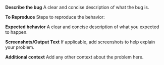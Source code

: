 **Describe the bug**
A clear and concise description of what the bug is.

**To Reproduce**
Steps to reproduce the behavior:


**Expected behavior**
A clear and concise description of what you expected to happen.

**Screenshots/Output Text**
If applicable, add screenshots to help explain your problem.


**Additional context**
Add any other context about the problem here.
